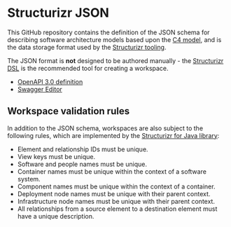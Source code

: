 # Structurizr JSON

This GitHub repository contains the definition of the JSON schema for describing software architecture models based
upon the [C4 model](https://c4model.com),
and is the data storage format used by the [Structurizr tooling](https://docs.structurizr.com).

The JSON format is __not__ designed to be authored manually - the [Structurizr DSL](https://docs.structurizr.com/dsl)
is the recommended tool for creating a workspace. 

* [OpenAPI 3.0 definition ](structurizr.yaml)
* [Swagger Editor](https://editor.swagger.io/?url=https://raw.githubusercontent.com/structurizr/json/master/structurizr.yaml)

## Workspace validation rules

In addition to the JSON schema, workspaces are also subject to the following rules, which are implemented by the [Structurizr for Java library](https://github.com/structurizr/java):

- Element and relationship IDs must be unique.
- View keys must be unique.
- Software and people names must be unique.
- Container names must be unique within the context of a software system.
- Component names must be unique within the context of a container.
- Deployment node names must be unique with their parent context.
- Infrastructure node names must be unique with their parent context.
- All relationships from a source element to a destination element must have a unique description.
